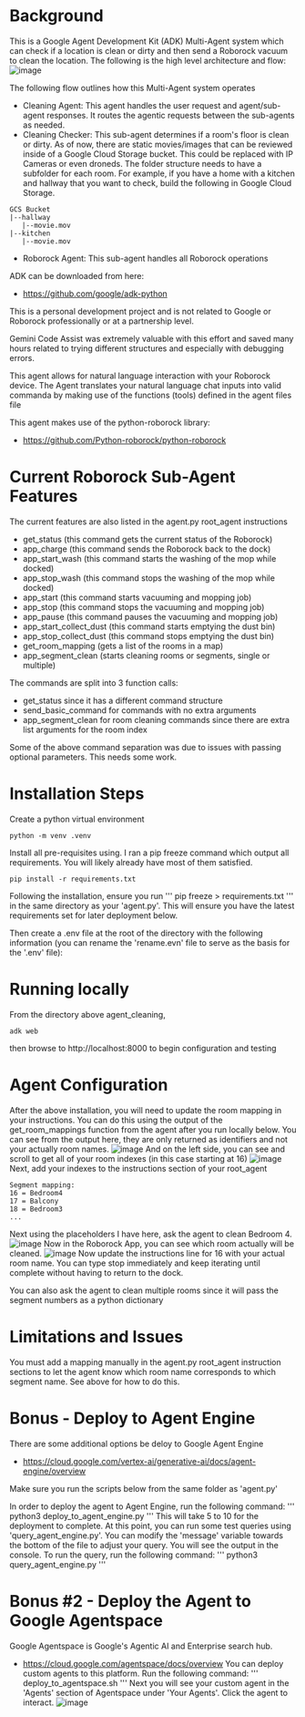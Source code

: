 # Background
This is a Google Agent Development Kit (ADK) Multi-Agent system which can check if a location is clean or dirty and then send a Roborock vacuum to clean the location. The following is the high level architecture and flow:
![image](https://github.com/user-attachments/assets/e0ce943d-aec5-4b78-9106-a595fc78a0d2)

The following flow outlines how this Multi-Agent system operates
- Cleaning Agent:  This agent handles the user request and agent/sub-agent responses.  It routes the agentic requests between the sub-agents as needed.
- Cleaning Checker:  This sub-agent determines if a room's floor is clean or dirty.  As of now, there are static movies/images that can be reviewed inside of a Google Cloud Storage bucket.  This could be replaced with IP Cameras or even droneds.  The folder structure needs to have a subfolder for each room.  For example, if you have a home with a kitchen and hallway that you want to check, build the following in Google Cloud Storage.
```
GCS Bucket
|--hallway
   |--movie.mov
|--kitchen
   |--movie.mov
```
- Roborock Agent:  This sub-agent handles all Roborock operations

ADK can be downloaded from here:
- https://github.com/google/adk-python

This is a personal development project and is not related to Google or Roborock professionally or at a partnership level.  

Gemini Code Assist was extremely valuable with this effort and saved many hours related to trying different structures and especially with debugging errors. 

This agent allows for natural language interaction with your Roborock device. The Agent translates your natural language chat inputs into valid commanda by making use of the functions (tools) defined in the agent files file

This agent makes use of the python-roborock library:
- https://github.com/Python-roborock/python-roborock

# Current Roborock Sub-Agent Features
The current features are also listed in the agent.py root_agent instructions
- get_status (this command gets the current status of the Roborock)
- app_charge (this command sends the Roborock back to the dock)
- app_start_wash (this command starts the washing of the mop while docked)
- app_stop_wash (this command stops the washing of the mop while docked)
- app_start (this command starts vacuuming and mopping job)
- app_stop (this command stops the vacuuming and mopping job)
- app_pause (this command pauses the vacuuming and mopping job)
- app_start_collect_dust (this command starts emptying the dust bin)
- app_stop_collect_dust (this command stops emptying the dust bin)
- get_room_mapping (gets a list of the rooms in a map)
- app_segment_clean (starts cleaning rooms or segments, single or multiple)

The commands are split into 3 function calls:
- get_status since it has a different command structure
- send_basic_command for commands with no extra arguments
- app_segment_clean for room cleaning commands since there are extra list arguments for the room index

Some of the above command separation was due to issues with passing optional parameters.  This needs some work.

# Installation Steps
Create a python virtual environment
```
python -m venv .venv
```

Install all pre-requisites using. I ran a pip freeze command which output all requirements. You will likely already have most of them satisfied. 
```
pip install -r requirements.txt
```

Following the installation, ensure you run
'''
pip freeze > requirements.txt
'''
in the same directory as your 'agent.py'.  This will ensure you have the latest
requirements set for later deployment below.

Then create a .env file at the root of the directory with the following information (you can rename the 'rename.evn' file to serve as the basis for the '.env' file):

# Running locally
From the directory above agent_cleaning,
```
adk web
```
then browse to http://localhost:8000 to begin configuration and testing
# Agent Configuration
After the above installation, you will need to update the room mapping in your instructions.  You can do this using the output of the get_room_mappings function from the agent after you run locally below.  You can see from the output here, they are only returned as identifiers and not your actually room names.
![image](https://github.com/user-attachments/assets/440a02d4-66fd-446b-bd2b-8f71b83c8715)
And on the left side, you can see and scroll to get all of your room indexes (in this case starting at 16)
![image](https://github.com/user-attachments/assets/f55ee86d-9587-4520-93cf-c86018f88fbd)
Next, add your indexes to the instructions section of your root_agent
```
Segment mapping:
16 = Bedroom4
17 = Balcony
18 = Bedroom3
...
```
Next using the placeholders I have here, ask the agent to clean Bedroom 4.
![image](https://github.com/user-attachments/assets/76092257-9ed2-4010-8fcd-178f0248a5b6)
Now in the Roborock App, you can see which room actually will be cleaned.
![image](https://github.com/user-attachments/assets/851bfff1-1104-4f11-9093-bd83c2cca364)
Now update the instructions line for 16 with your actual room name. You can type stop immediately and keep iterating until complete without having to return to the dock.

You can also ask the agent to clean multiple rooms since it will pass the segment numbers as a python dictionary
# Limitations and Issues
You must add a mapping manually in the agent.py root_agent instruction sections to let the agent know which room name corresponds to which segment name.  See above for how to do this.

# Bonus - Deploy to Agent Engine
There are some additional options be deloy to Google Agent Engine
- https://cloud.google.com/vertex-ai/generative-ai/docs/agent-engine/overview

Make sure you run the scripts below from the same folder as 'agent.py'

In order to deploy the agent to Agent Engine, run the following command:
'''
python3 deploy_to_agent_engine.py
'''
This will take 5 to 10 for the deployment to complete.  At this point, you can run some test queries using 'query_agent_engine.py'.  You can modify the 'message' variable towards the bottom of the file to adjust your query.  You will see the output in the console.  To run the query, run the following command:
'''
python3 query_agent_engine.py
'''
# Bonus #2 - Deploy the Agent to Google Agentspace
Google Agentspace is Google's Agentic AI and Enterprise search hub.  
- https://cloud.google.com/agentspace/docs/overview
You can deploy custom agents to this platform.  Run the following command:
'''
deploy_to_agentspace.sh
'''
Next you will see your custom agent in the 'Agents' section of Agentspace under 'Your Agents'.  Click the agent to interact. 
![image](https://github.com/user-attachments/assets/29aff263-8a1d-4ddf-8c20-f34b354a8611)
